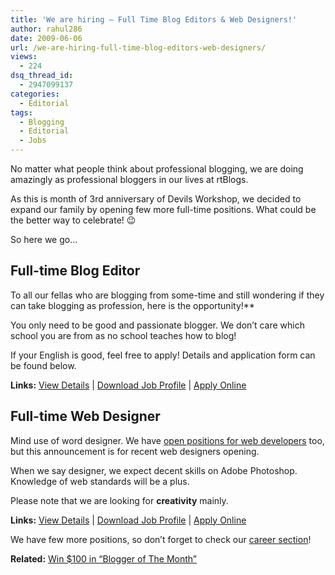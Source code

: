 ```yaml
---
title: 'We are hiring – Full Time Blog Editors & Web Designers!'
author: rahul286
date: 2009-06-06
url: /we-are-hiring-full-time-blog-editors-web-designers/
views:
  - 224
dsq_thread_id:
  - 2947099137
categories:
  - Editorial
tags:
  - Blogging
  - Editorial
  - Jobs
---
```

No matter what people think about professional blogging, we are doing amazingly as professional bloggers in our lives at rtBlogs.

As this is month of 3rd anniversary of Devils Workshop, we decided to expand our family by opening few more full-time positions. What could be the better way to celebrate! 😉

So here we go&#8230;

## Full-time Blog Editor

To all our fellas who are blogging from some-time and still wondering if they can take blogging as profession, here is the opportunity!**

You only need to be good and passionate blogger. We don&#8217;t care which school you are from as no school teaches how to blog!

If your English is good, feel free to apply! Details and application form can be found below.

**Links:** <a href="http://rtcamp.com/careers/view-09-ft-be-01" onclick="_gaq.push(['_trackEvent', 'outbound-article', 'http://rtcamp.com/careers/view-09-ft-be-01', 'View Details']);" >View Details</a> | <a href="http://rtcamp.com/web/wp-content/uploads/2009/03/blog-editor.pdf" onclick="_gaq.push(['_trackEvent', 'outbound-article', 'http://rtcamp.com/web/wp-content/uploads/2009/03/blog-editor.pdf', 'Download Job Profile']);" >Download Job Profile</a> | <a href="http://rtcamp.com/careers/apply-09-ft-be-01/" onclick="_gaq.push(['_trackEvent', 'outbound-article', 'http://rtcamp.com/careers/apply-09-ft-be-01/', 'Apply Online']);" >Apply Online</a>

## Full-time Web Designer

Mind use of word designer. We have <a href="http://rtcamp.com/careers/" onclick="_gaq.push(['_trackEvent', 'outbound-article', 'http://rtcamp.com/careers/', 'open positions for web developers']);" >open positions for web developers</a> too, but this announcement is for recent web designers opening.

When we say designer, we expect decent skills on Adobe Photoshop. Knowledge of web standards will be a plus.

Please note that we are looking for **creativity** mainly.

**Links:** <a href="http://rtcamp.com/careers/view-09-ft-wd-01" onclick="_gaq.push(['_trackEvent', 'outbound-article', 'http://rtcamp.com/careers/view-09-ft-wd-01', 'View Details']);" >View Details</a> | <a href="http://rtcamp.com/web/wp-content/uploads/2009/03/web-designing-full-time.pdf" onclick="_gaq.push(['_trackEvent', 'outbound-article', 'http://rtcamp.com/web/wp-content/uploads/2009/03/web-designing-full-time.pdf', 'Download Job Profile']);" >Download Job Profile</a> | <a href="http://rtcamp.com/careers/apply-09-ft-wd-01/" onclick="_gaq.push(['_trackEvent', 'outbound-article', 'http://rtcamp.com/careers/apply-09-ft-wd-01/', 'Apply Online']);" >Apply Online</a>

We have few more positions, so don&#8217;t forget to check our <a href="http://rtcamp.com/careers/" onclick="_gaq.push(['_trackEvent', 'outbound-article', 'http://rtcamp.com/careers/', 'career section']);" >career section</a>!

**Related:** [Win $100 in &#8220;Blogger of The Month&#8221;][1]

 [1]: http://devilsworkshop.org/win-100-in-blogger-of-the-month-and-more/
